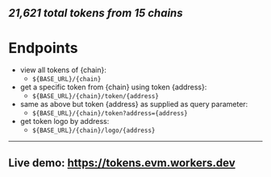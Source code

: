 ## _**21,621** total tokens from 15 chains_

# Endpoints

- view all tokens of {chain}:
  - `${BASE_URL}/{chain}`
- get a specific token from {chain} using token {address}:
  - `${BASE_URL}/{chain}/token/{address}`
- same as above but token {address} as supplied as query parameter:
  - `${BASE_URL}/{chain}/token?address={address}`
- get token logo by address:
  - `${BASE_URL}/{chain}/logo/{address}`

---

## Live demo: <https://tokens.evm.workers.dev>
